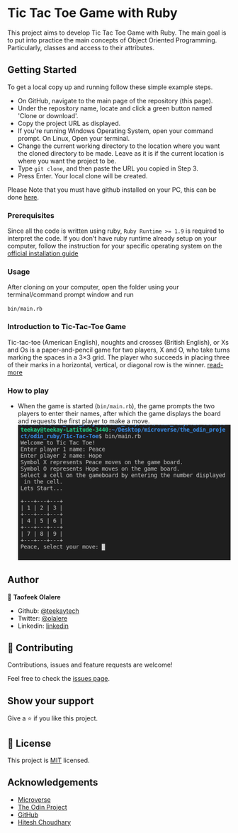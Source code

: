 # Tic Tac Toe Game with Ruby

This project aims to develop Tic Tac Toe Game with Ruby. The main goal is to put into practice the main concepts of Object Oriented Programming. Particularly, classes and access to their attributes.

## Getting Started

To get a local copy up and running follow these simple example steps.

- On GitHub, navigate to the main page of the repository (this page).
- Under the repository name, locate and click a green button named 'Clone or download'. 
- Copy the project URL as displayed.
- If you're running Windows Operating System, open your command prompt. On Linux, Open your terminal.
- Change the current working directory to the location where you want the cloned directory to be made. Leave as it is if the current location is where you want the project to be.
- Type `git clone`, and then paste the URL you copied in Step 3.
- Press Enter. Your local clone will be created.

Please Note that you must have github installed on your PC, this can be done [here](https://gist.github.com/derhuerst/1b15ff4652a867391f03).


### Prerequisites

Since all the code is written using ruby, `Ruby Runtime >= 1.9` is required to interpret the code. If you don't have ruby runtime already setup on your computer, follow the instruction for your specific operating system on the [official installation guide](https://www.ruby-lang.org/en/documentation/installation/)

### Usage

After cloning on your computer, open the folder using your terminal/command prompt window and run

`bin/main.rb`

### Introduction to Tic-Tac-Toe Game
Tic-tac-toe (American English), noughts and crosses (British English), or Xs and Os is a paper-and-pencil game for two players, X and O, who take turns marking the spaces in a 3×3 grid. The player who succeeds in placing three of their marks in a horizontal, vertical, or diagonal row is the winner. [read-more](https://en.wikipedia.org/wiki/Tic-tac-toe)

### How to play
- When the game is started (`bin/main.rb`), the game prompts the two players to enter their names, after which the game displays the board and requests the first player to make a move.
![screenshot](/assets/img/shot1.png)
## Author

👤 **Taofeek Olalere**

- Github: [@teekaytech](https://github.com/teekaytech)
- Twitter: [@olalere](https://twitter.com/ola_lere)
- Linkedin: [linkedin](https://linkedin.com/in/teekaytech)

## 🤝 Contributing

Contributions, issues and feature requests are welcome!

Feel free to check the [issues page](issues/).

## Show your support

Give a ⭐️ if you like this project.

## 📝 License

This project is [MIT](lic.url) licensed.

## Acknowledgements

- [Microverse](https://microverse.pathwright.com/library/fast-track-curriculum/69047/path/step/57421589/)
- [The Odin Project](https://www.theodinproject.com/courses/ruby-programming/lessons/basic-enumerable-methods#learning-outcomes)
- [GitHub](https://help.github.com/en/github/creating-cloning-and-archiving-repositories/cloning-a-repository)
- [Hitesh Choudhary](https://www.youtube.com/watch?v=qU_gdQ1FvjM)
